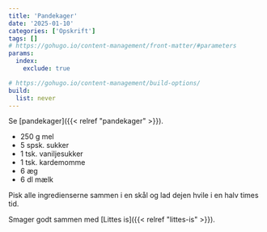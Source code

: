 ```yaml
---
title: 'Pandekager'
date: '2025-01-10'
categories: ['Opskrift']
tags: []
# https://gohugo.io/content-management/front-matter/#parameters
params:
  index:
    exclude: true

# https://gohugo.io/content-management/build-options/
build:
  list: never
---
```


Se [pandekager]({{< relref "pandekager" >}}).

* 250 g mel
* 5 spsk. sukker
* 1 tsk. vaniljesukker
* 1 tsk. kardemomme
* 6 æg
* 6 dl mælk

Pisk alle ingredienserne sammen i en skål og lad dejen hvile i en halv times tid.

Smager godt sammen med [Littes is]({{< relref "littes-is" >}}).
